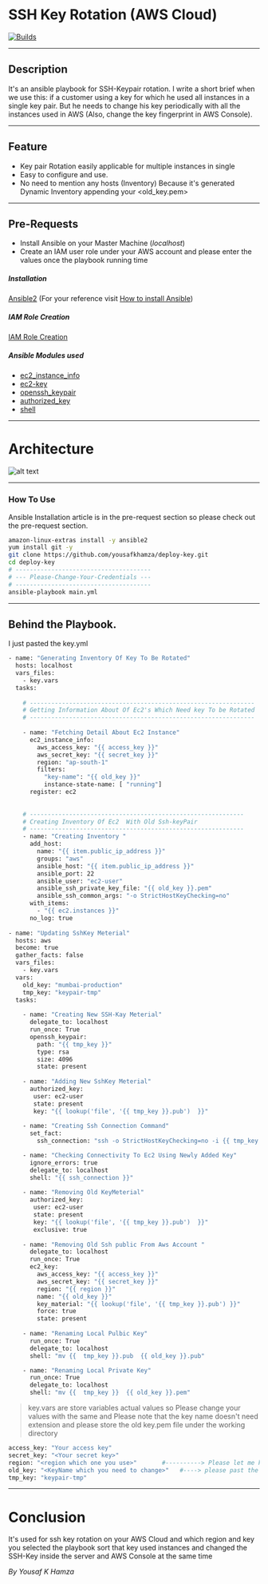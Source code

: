 # SSH Key Rotation (AWS Cloud)
[![Builds](https://travis-ci.org/joemccann/dillinger.svg?branch=master)](https://travis-ci.org/joemccann/dillinger)

---
## Description 

It's an ansible playbook for SSH-Keypair rotation. I write a short brief when we use this: if a customer using a key for which he used all instances in a single key pair. But he needs to change his key periodically with all the instances used in AWS (Also, change the key fingerprint in AWS Console).  

---

## Feature
- Key pair Rotation easily applicable for multiple instances in single
- Easy to configure and use.
- No need to mention any hosts (Inventory) Because it's generated Dynamic Inventory appending your <old_key.pem>

---
## Pre-Requests 
- Install Ansible on your Master Machine (_localhost_)
- Create an IAM user role under your AWS account and please enter the values once the playbook running time
##### Installation
[Ansible2](https://docs.ansible.com/ansible/2.3/index.html) (For your reference visit [How to install Ansible](https://docs.ansible.com/ansible/latest/installation_guide/intro_installation.html))
##### IAM Role Creation
[IAM Role Creation](https://docs.aws.amazon.com/IAM/latest/UserGuide/id_roles_create.html)
##### Ansible Modules used
- [ec2_instance_info](https://docs.ansible.com/ansible/latest/collections/community/aws/ec2_instance_info_module.html) 
- [ec2-key](https://docs.ansible.com/ansible/latest/collections/amazon/aws/ec2_key_module.html)
- [openssh_keypair](https://docs.ansible.com/ansible/latest/collections/community/crypto/openssh_keypair_module.html)
- [authorized_key](https://docs.ansible.com/ansible/2.4/authorized_key_module.html)
- [shell](https://docs.ansible.com/ansible/latest/collections/ansible/builtin/shell_module.html)
---

# Architecture
![alt text](https://i.ibb.co/4jPnV0C/rotation.jpg)

---

### How To Use
Ansible Installation article is in the pre-request section so please check out the pre-request section.
```sh
amazon-linux-extras install -y ansible2
yum install git -y
git clone https://github.com/yousafkhamza/deploy-key.git
cd deploy-key
# --------------------------------------
# --- Please-Change-Your-Credentials ---
# --------------------------------------
ansible-playbook main.yml
```
---
## Behind the Playbook.
I just pasted the key.yml
```sh
- name: "Generating Inventory Of Key To Be Rotated"
  hosts: localhost
  vars_files:
    - key.vars  
  tasks:
    
    # ---------------------------------------------------------------
    # Getting Information About Of Ec2's Which Need key To be Rotated
    # ---------------------------------------------------------------
    
    - name: "Fetching Detail About Ec2 Instance"
      ec2_instance_info:
        aws_access_key: "{{ access_key }}"
        aws_secret_key: "{{ secret_key }}"
        region: "ap-south-1"
        filters:
          "key-name": "{{ old_key }}"
          instance-state-name: [ "running"]
      register: ec2
    
    
    # ------------------------------------------------------------
    # Creating Inventory Of Ec2  With Old Ssh-keyPair
    # ------------------------------------------------------------    
    - name: "Creating Inventory "
      add_host:
        name: "{{ item.public_ip_address }}"
        groups: "aws"
        ansible_host: "{{ item.public_ip_address }}"
        ansible_port: 22
        ansible_user: "ec2-user"
        ansible_ssh_private_key_file: "{{ old_key }}.pem"
        ansible_ssh_common_args: "-o StrictHostKeyChecking=no"
      with_items:
        - "{{ ec2.instances }}"
      no_log: true     
                             
- name: "Updating SshKey Meterial"
  hosts: aws
  become: true
  gather_facts: false
  vars_files:
    - key.vars
  vars:
    old_key: "mumbai-production"
    tmp_key: "keypair-tmp"
  tasks:
    
    - name: "Creating New SSH-Kay Meterial"
      delegate_to: localhost
      run_once: True
      openssh_keypair:
        path: "{{ tmp_key }}"
        type: rsa
        size: 4096
        state: present
        
    - name: "Adding New SshKey Meterial"
      authorized_key:
       user: ec2-user
       state: present
       key: "{{ lookup('file', '{{ tmp_key }}.pub')  }}"
        
    - name: "Creating Ssh Connection Command"
      set_fact:
        ssh_connection: "ssh -o StrictHostKeyChecking=no -i {{ tmp_key }} {{ansible_ssh_user}}@{{ ansible_ssh_host }} 'uptime'" 

    - name: "Checking Connectivity To Ec2 Using Newly Added Key"
      ignore_errors: true
      delegate_to: localhost
      shell: "{{ ssh_connection }}" 
    
    - name: "Removing Old KeyMeterial"
      authorized_key:
       user: ec2-user
       state: present
       key: "{{ lookup('file', '{{ tmp_key }}.pub')  }}"
       exclusive: true
        
    - name: "Removing Old Ssh public From Aws Account "
      delegate_to: localhost
      run_once: True
      ec2_key:
        aws_access_key: "{{ access_key }}"
        aws_secret_key: "{{ secret_key }}"
        region: "{{ region }}"
        name: "{{ old_key }}"
        key_material: "{{ lookup('file', '{{ tmp_key }}.pub') }}"
        force: true
        state: present
            
    - name: "Renaming Local Pulbic Key"
      run_once: True
      delegate_to: localhost
      shell: "mv {{  tmp_key }}.pub  {{ old_key }}.pub"

    - name: "Renaming Local Private Key" 
      run_once: True
      delegate_to: localhost
      shell: "mv {{  tmp_key }}  {{ old_key }}.pem"
```

> key.vars are store variables actual values so Please change your values with the same and Please note that the key name doesn't need extension and please store the old key.pem file under the working directory

```sh
access_key: "Your access key"
secret_key: "<Your secret key>"
region: "<region which one you use>"       #----------> Please let me know if you have using one key in multiple regions then I will help you to change the playbook. 
old_key: "<KeyName which you need to change>"   #----> please past the old key name without pem extension and store private pem file on the same directory with 0400 permission
tmp_key: "keypair-tmp"  
```
---

# Conclusion

It's used for ssh key rotation on your AWS Cloud and which region and key you selected the playbook sort that key used instances and changed the SSH-Key inside the server and AWS Console at the same time

_By_
_Yousaf K Hamza_

